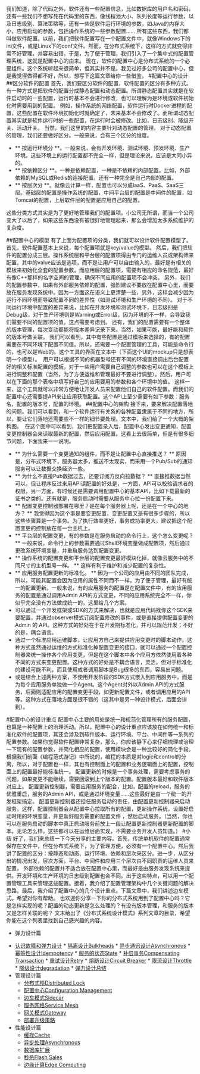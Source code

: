 我们知道，除了代码之外，软件还有一些配置信息，比如数据库的用户名和密码，还有一些我们不想写死在代码里的东西，像线程池大小、队列长度等运行参数，以及日志级别、算法策略等，还有一些是软件运行环境的参数，如Java的内存大小，应用启动的参数，包括操作系统的一些参数配置……
所有这些东西，我们都叫做软件配置。以前，我们把软件配置写在一个配置文件中，就像Windows下的ini文件，或是Linux下的conf文件。然而，在分布式系统下，这样的方式就变得非常不好管理，并容易出错。于是，为了便于管理，我们引入了一个集中式的配置管理系统，这就是配置中心的由来。
现在，软件的配置中心是分布式系统的一个必要组件。这个系统听起来很简单，但其实并不是。我见过好多公司的配置中心，但是我觉得做得都不好，所以，想写下这篇文章给你一些借鉴。
#配置中心的设计
##区分软件的配置
首先，我们要区分软件的配置，软件配置的区分有多种方式。
有一种方式是把软件的配置分成静态配置和动态配置。所谓静态配置其实就是在软件启动时的一些配置，运行时基本不会进行修改，也可以理解为是环境或软件初始化时需要用到的配置。
例如，操作系统的网络配置，软件运行时Docker进程的配置，这些配置在软件环境初始化时就确定了，未来基本不会修改了。而所谓动态配置其实就是软件运行时的一些配置，在运行时会被修改。比如，日志级别、降级开关、活动开关。
当然，我们这里的内容主要针对动态配置的管理。
对于动态配置的管理，我们还要做好区分。一般来说，会有三个区分的维度。

* ** 按运行环境分 **。一般来说，会有开发环境、测试环境、预发环境、生产环境。这些环境上的运行配置都不完全一样，但是理论来说，应该是大同小异的。
* ** 按依赖区分 **。一种是依赖配置，一种是不依赖的内部配置。比如，外部依赖的MySQL或Redis的连接配置。还有一种完全是自己内部的配置。
* ** 按层次分 **。就像云计算一样，配置也可以分成IaaS、PaaS、SaaS三层。基础层的配置是操作系统的配置，中间平台层的配置是中间件的配置，如Tomcat的配置，上层软件层的配置是应用自己的配置。

这些分类方式其实是为了更好地管理我们的配置项。小公司无所谓，而当一个公司变大了以后了，如果这些东西没有被很好地管理起来，那么会增加太多系统维护的复杂度。
<!-- [[[read_end]]] -->
##配置中心的模型
有了上面为配置项的分类，我们就可以设计软件配置模型了。
首先，软件配置基本上来说，每个配置项就是key/value的模型。
然后，我们把软件的配置分成三层。操作系统层和平台层的配置项得由专门的运维人员或架构师来配置。其中的value应该是选项，而不是让用户可以自由输入的，最好是有相关的模板来初始化全套的配置参数。而应用层的配置项，需要有相应的命名规范，最好有像C++那样的名字空间的管理，确保不同应用的配置项不会冲突。
另外，我们的配置参数中，如果有外部服务依赖的配置，强烈建议不要放在配置中心里，而要放在服务发现系统中。因为一方面这在语义上更清楚一些，另外，这样会减少因为运行不同环境而导致配置不同的差异性（如测试环境和生产环境的不同）。
对于不同运行环境中配置的差异来说，比如在开发环境和测试环境下，日志级别是Debug级，对于生产环境则是Warning或Error级，因为环境的不一样，会导致我们需要不同的配置项的值。这点需要考虑到。
还有，我们的配置需要有一个整体的版本管理，每次变动都能将版本差异记录下来。当然，如果可能，最好能和软件的版本号做关联。
我们可以看到，其中有些配置是通过模板来选择的，有的配置需要在不同环境下配置不同值。所以，还需要一个配置管理的工具，可能是命令行的，也可以是Web的。这个工具的界面在文本中（下面这个UI的mockup只是想表明一个模型）。
<img src="https://static001.geekbang.org/resource/image/5a/b7/5aeb4055738bd15188a007ccbbbc38b7.png" alt="" />
用户可以根据不同的机器型号还有不同的环境直接调出后台配置好的相关标准配置的模板。对于一些用户需要自己调整的参数也可以在这个模板上进行调整和配置（当然，为了方便运维和管理最好不要进行调整）。然后，用户可以在下面的那个表格中填写好自己的应用要用的参数和各个环境中的值。
这样一来，这个工具就可以非常方便地让开发人员来配置他们自己的软件配置。而我们的配置中心还需要提API来让应用获取配置。这个API上至少需要有如下参数：服务名，配置的版本号，配置的环境。
##配置中心的架构
接下来，要来解决配置落地的问题。我们可以看到，和一个软件运行有关系的各种配置隶属于不同的地方，所以，要让它们落地还需要些不一样的细节要处理。文本中，我们给了一个大概的架构图。
<img src="https://static001.geekbang.org/resource/image/74/b5/745c444c53457239de884a943adff1b5.png" alt="" />
在这个图中可以看到，我们把配置录入后，配置中心发出变更通知，配置变更控制器会来读取最新的配置，然后应用配置。这看上去很简单，但是有很多细节问题，下面我来一一说明。

* ** 为什么需要一个变更通知的组件，而不是让配置中心直接推送？ ** 原因是，分布式环境下，服务器太多，推送不太现实，而采用一个Pub/Sub的通知服务可以让数据交换经济一些。
* ** 为什么不直接Pub数据过去，还要订阅方反向拉数据？ ** 直接推数据当然可以，但让程序反过来用API读配置的好处是，一方面，API可以校验请求者的权限，另一方面，有时候还是需要调用配置中心的基本API，比如下载最新的证书之类的。还有就是，服务启动时需要从服务中心拉一份配置下来。
* ** 配置变更控制器部署在哪里？是在每个服务器上呢，还是在一个中心的地方？ ** 我觉得因为这个事是要变更配置，变更配置又是有很多步骤的，所以这些步骤算是一个事务。为了执行效率更好，事务成功率更大，建议把这个配置变更的控制放在每一台主机上。
* ** 平台层的配置变更，有的参数是在服务启动的命令行上，这个怎么变更呢？ ** 一般来说，命令行上的参数需要通过Shell环境变量做成配置项，然后通过更改系统环境变量，并重启服务达到配置变更。
* ** 操作系统的配置变更和平台层的配置变更最好模块化掉，就像云服务中的不同尺寸的主机型号一样。 ** 这样有利于维护和减少配置的复杂性。
* ** 应用服务配置更新的标准化。 ** 因为一个公司的应用由不同的团队完成，所以，可能其配置会因为应用的属性不同而不一样。为了便于管理，最好有统一的配置更新。一般来说，有的应用服务的配置是在配置文件中，有的应用服务的配置是通过调用Admin API的方式变更，不同的应用系统完全不一样，你似乎完全没有方法做成统一的。这里给几个方案。
* 可以通过一个开发框架或SDK的方式来解决，也就是应用代码找你这个SDK来要配置，并通过observer模式订阅配置修改的事件，或是直接提供配置变更的Admin 的 API。这种方式的好处在于在开发期标准化，并可以规范开发；不好的是，耦合语言。
* 通过一个标准应用运维脚本，让应用方自己来提供应用变更时的脚本动作。这种方式虽然通过运维的方式标准化掉配置变更的接口，就可以通过一个配置控制器来统一操作各个应用变更，但是在这个脚本中各个应用方依然使用着各种不同的方式来变更配置。这种方式的好处是不耦合语言，灵活，但对于标准化的建设可能不利，而且使用或者调用脚本是Bug很多的东西，容易出问题。
* 或是结合上述两种方案，不使用开发阶段的SDK方式嵌入到应用服务中，而是为每个应用服务单独做一个Agent。这个Agent对外以Admin API的方式服务，后面则适配应用的配置变更手段，如更新配置文件，或者调用应用的API等。这种方式在落地方面是很不错的（这其中是另一种设计模式，后面会讲到）。

#配置中心的设计重点
配置中心主要的用处是统一和规范化管理所有的服务配置，也算是一种配置上的治理活动。所以，配置中心的设计重点应该放在如何统一和标准化软件的配置项，其还会涉及到软件版本、运行环境、平台、中间件等一系列的配置参数。如果你觉得软件配置非常复杂，那么，你应该静下心来仔细梳理或治理一下现有的配置参数，并简化相应的配置，使用模块会是一种比较好的简化手段。
根据我们前面《编程范式游记》中所说的，编程的本质是对logic和control的分离，所以，对于配置也一样，其也有控制面上的配置和业务逻辑面上的配置，控制面上的配置最好能标准统一。
配置更新的时候是一个事务处理，需要考虑事务的问题，如果变更不能继续，需要回滚到上个版本的配置。配置版本最好和软件版本对应上。
配置更新控制器，需要应用服务的配合，比如，配置的reload，服务的优雅重启，服务的Admin API，或是通过环境变量……这些最好是由一个统一的开发框架搞定。
配置更新控制器还担任服务启动的责任，由配置更新控制器来启动服务。这样，配置控制器会从配置中心拉取所有的配置，更新操作系统，设置好启动时用的环境变量，并更新好服务需要的配置文件 ，然后启动服务。（当然，你也可以在服务启动的脚本中真正启动服务前放上一段让配置更新控制器更新配置的脚本。无论怎么样，这些都可以在运维层面实现，不需要业务开发人员知道。）
#小结
好了，我们来总结一下今天分享的主要内容。首先，传统单机软件的配置通常保存在文件中，但在分布式系统下，为了管理方便，必须有一个配置中心。然后我讲了配置的区分：按静态和动态、运行环境、依赖和层次来区分。进一步，从区分出的情况出发，层次方面，平台、中间件和应用三个层次由不同职责的运维人员来配置。
外部依赖的配置并不适合放在配置中心里，而最好是由服务发现系统来提供。开发环境和生产环境的日志级别配置也会不同。出于这些特点，可以用一个配置管理工具来管理这些配置。接着，我介绍了配置管理架构中几个关键问题的解决思路。最后，我介绍了配置中心的几个设计重点。下篇文章中，我们讲述边车模式。希望对你有帮助。
也欢迎你分享一下你的分布式系统用到了配置中心吗？它是怎样实现的呢？配置的动态更新是怎么处理的？有没有版本管理，和服务的版本又是怎样关联的呢？
文末给出了《分布式系统设计模式》系列文章的目录，希望你能在这个列表里找到自己感兴趣的内容。

* 弹力设计篇
<ul>
<li><a href="https://time.geekbang.org/column/article/3912">认识故障和弹力设计</a>
* <a href="https://time.geekbang.org/column/article/3917">隔离设计Bulkheads</a>
* <a href="https://time.geekbang.org/column/article/3926">异步通讯设计Asynchronous</a>
* <a href="https://time.geekbang.org/column/article/4050">幂等性设计Idempotency</a>
* <a href="https://time.geekbang.org/column/article/4086">服务的状态State</a>
* <a href="https://time.geekbang.org/column/article/4087">补偿事务Compensating Transaction</a>
* <a href="https://time.geekbang.org/column/article/4121">重试设计Retry</a>
* <a href="https://time.geekbang.org/column/article/4241">熔断设计Circuit Breaker</a>
* <a href="https://time.geekbang.org/column/article/4245">限流设计Throttle</a>
* <a href="https://time.geekbang.org/column/article/4252">降级设计degradation</a>
* <a href="https://time.geekbang.org/column/article/4253">弹力设计总结</a>

</li>
<li>管理设计篇

* <a href="https://time.geekbang.org/column/article/5175">分布式锁Distributed Lock</a>
* <a href="https://time.geekbang.org/column/article/5819">配置中心Configuration Management</a>
* <a href="https://time.geekbang.org/column/article/5909">边车模式Sidecar</a>
* <a href="https://time.geekbang.org/column/article/5920">服务网格Service Mesh</a>
* <a href="https://time.geekbang.org/column/article/6086">网关模式Gateway</a>
* <a href="https://time.geekbang.org/column/article/6283">部署升级策略</a>

</li>
<li>性能设计篇

* <a href="https://time.geekbang.org/column/article/6282">缓存Cache</a>
* <a href="https://time.geekbang.org/column/article/7036">异步处理Asynchronous</a>
* <a href="https://time.geekbang.org/column/article/7045">数据库扩展</a>
* <a href="https://time.geekbang.org/column/article/7047">秒杀Flash Sales</a>
* <a href="https://time.geekbang.org/column/article/7086">边缘计算Edge Computing</a>

</li>
</ul>
<p></p>
